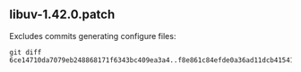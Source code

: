 ## libuv-1.42.0.patch

Excludes commits generating configure files:

```
git diff 6ce14710da7079eb248868171f6343bc409ea3a4..f8e861c84efde0a36ad11dcb41541ab7374cea72`
